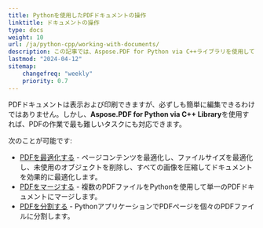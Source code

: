 ```yaml
---
title: Pythonを使用したPDFドキュメントの操作
linktitle: ドキュメントの操作
type: docs
weight: 10
url: /ja/python-cpp/working-with-documents/
description: この記事では、Aspose.PDF for Python via C++ライブラリを使用してドキュメントで行える操作について説明します。
lastmod: "2024-04-12"
sitemap:
    changefreq: "weekly"
    priority: 0.7
---
```


PDFドキュメントは表示および印刷できますが、必ずしも簡単に編集できるわけではありません。しかし、**Aspose.PDF for Python via C++ Library**を使用すれば、PDFの作業で最も難しいタスクにも対応できます。

次のことが可能です:

- [PDFを最適化する](/pdf/ja/python-cpp/optimize-pdf/) - ページコンテンツを最適化し、ファイルサイズを最適化し、未使用のオブジェクトを削除し、すべての画像を圧縮してドキュメントを効果的に最適化します。
- [PDFをマージする](/pdf/ja/python-cpp/merge-pdf-documents/) - 複数のPDFファイルをPythonを使用して単一のPDFドキュメントにマージします。
- [PDFを分割する](/pdf/ja/python-cpp/split-document/) - PythonアプリケーションでPDFページを個々のPDFファイルに分割します。